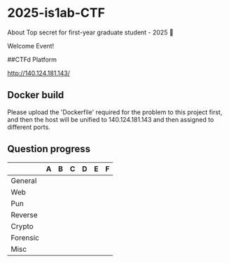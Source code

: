 # 2025-is1ab-CTF
About Top secret for first-year graduate student - 2025 🥷


Welcome Event!


##CTFd Platform


http://140.124.181.143/


## Docker build


Please upload the 'Dockerfile' required for the problem to this project first, and then the host will be unified to 140.124.181.143 and then assigned to different ports.


## Question progress


|          | A                                 | B                                           | C                        | D    | E    | F    |
| -------- | --------------------------------- | ------------------------------------------- | ------------------------ | ---- | ---- | ---- |
| General  |        |     |      |      |      |
| Web      |           |                        |        |      |      |      |
| Pun |             |                                             |                          |      |      |      |
| Reverse  |          |                                             |                          |      |      |      |
| Crypto   |           |         |    |      |      |
| Forensic |  |                            |    |       |      |      
| Misc     |  |                            |    |       |      | 
